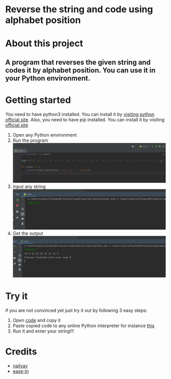 # Reverse the string and code using alphabet position
# About this project
## A program that reverses the given string and codes it by alphabet position. You can use it in your Python environment.

# Getting started
You need to have python3 installed. You can install it by [visiting python official site][1]. Also, you need to have pip installed. You can install it by visiting [official site][2]
1. Open any Python environment
2. Run the program
![image](https://github.com/nailyav/ssad/blob/main/screenshots/run.png)
3. Input any string
![image](https://github.com/nailyav/ssad/blob/main/screenshots/input.png)
4. Get the output
![image](https://github.com/nailyav/ssad/blob/main/screenshots/output.png)

# Try it
if you are not convinced yet just try it out by following 3 easy steps:
1. Open [code][5] and copy it
2. Paste copied code to any online Python interpreter for instance [this][6]
3. Run it and enter your string!!!

# Credits
* [nailyav][3]
* [ease-ln][4]

[1]: https://www.python.org/
[2]: https://pip.pypa.io/en/stable/installation/
[3]: https://github.com/nailyav
[4]: https://github.com/ease-ln
[5]: https://github.com/nailyav/ssad/blob/main/program/main.py
[6]: https://www.online-python.com/
